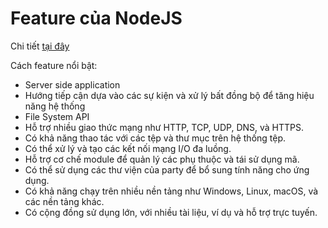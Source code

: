 # Feature của NodeJS
Chi tiết [tại đây](https://nodejs.org/dist/latest-v18.x/docs/api/webcrypto.html)

Cách feature nổi bật:

- Server side application
- Hướng tiếp cận dựa vào các sự kiện và xử lý bất đồng bộ để tăng hiệu năng hệ thống
- File System API
- Hỗ trợ nhiều giao thức mạng như HTTP, TCP, UDP, DNS, và HTTPS.
- Có khả năng thao tác với các tệp và thư mục trên hệ thống tệp.
- Có thể xử lý và tạo các kết nối mạng I/O đa luồng.
- Hỗ trợ cơ chế module để quản lý các phụ thuộc và tái sử dụng mã.
- Có thể sử dụng các thư viện của party để bổ sung tính năng cho ứng dụng.
- Có khả năng chạy trên nhiều nền tảng như Windows, Linux, macOS, và các nền tảng khác.
- Có cộng đồng sử dụng lớn, với nhiều tài liệu, ví dụ và hỗ trợ trực tuyến.